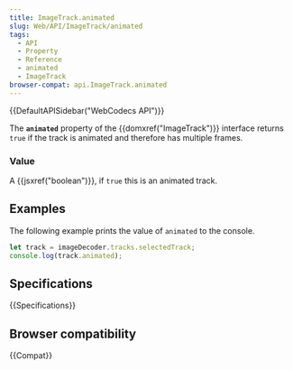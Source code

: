 ```yaml
---
title: ImageTrack.animated
slug: Web/API/ImageTrack/animated
tags:
  - API
  - Property
  - Reference
  - animated
  - ImageTrack
browser-compat: api.ImageTrack.animated
---
```

{{DefaultAPISidebar("WebCodecs API")}}

The **`animated`** property of the {{domxref("ImageTrack")}} interface returns `true` if the track is animated and therefore has multiple frames.

### Value

A {{jsxref("boolean")}}, if `true` this is an animated track.

## Examples

The following example prints the value of `animated` to the console.

```js
let track = imageDecoder.tracks.selectedTrack;
console.log(track.animated);
```

## Specifications

{{Specifications}}

## Browser compatibility

{{Compat}}
